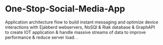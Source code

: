 # One-Stop-Social-Media-App
Application architecture flow to build instant messaging and optimize device interactions with Ejabberd webservers, NoSQl & Riak database & GraphAPI to create IOT application & handle massive streams of data to improve performance & reduce server load. .
